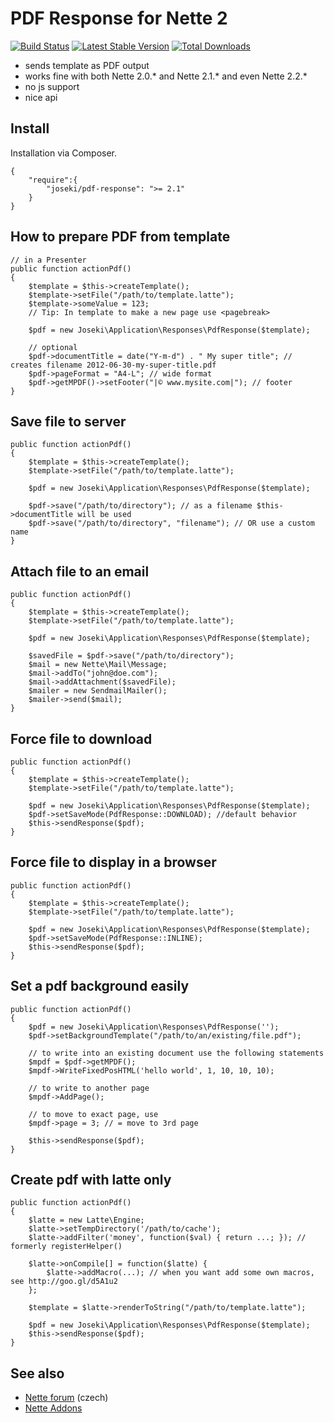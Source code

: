 PDF Response for Nette 2
===

[![Build Status](https://travis-ci.org/Joseki/PdfResponse.svg?branch=master)](https://travis-ci.org/Joseki/PdfResponse)
[![Latest Stable Version](https://poser.pugx.org/joseki/pdf-response/v/stable)](https://packagist.org/packages/joseki/pdf-response)
[![Total Downloads](https://poser.pugx.org/joseki/pdf-response/downloads)](https://packagist.org/packages/joseki/pdf-response)

- sends template as PDF output
- works fine with both Nette 2.0.* and Nette 2.1.* and even Nette 2.2.*
- no js support
- nice api

Install
---
Installation via Composer.

    {
        "require":{
            "joseki/pdf-response": ">= 2.1"
        }
    }


How to prepare PDF from template
---

    // in a Presenter
    public function actionPdf()
    {
        $template = $this->createTemplate();
        $template->setFile("/path/to/template.latte");
        $template->someValue = 123;
        // Tip: In template to make a new page use <pagebreak>

        $pdf = new Joseki\Application\Responses\PdfResponse($template);

        // optional
        $pdf->documentTitle = date("Y-m-d") . " My super title"; // creates filename 2012-06-30-my-super-title.pdf
        $pdf->pageFormat = "A4-L"; // wide format
        $pdf->getMPDF()->setFooter("|© www.mysite.com|"); // footer
    }

Save file to server
---

    public function actionPdf()
    {
        $template = $this->createTemplate();
        $template->setFile("/path/to/template.latte");

        $pdf = new Joseki\Application\Responses\PdfResponse($template);

        $pdf->save("/path/to/directory"); // as a filename $this->documentTitle will be used
        $pdf->save("/path/to/directory", "filename"); // OR use a custom name
    }


Attach file to an email
---

    public function actionPdf()
    {
        $template = $this->createTemplate();
        $template->setFile("/path/to/template.latte");

        $pdf = new Joseki\Application\Responses\PdfResponse($template);

        $savedFile = $pdf->save("/path/to/directory");
        $mail = new Nette\Mail\Message;
        $mail->addTo("john@doe.com");
        $mail->addAttachment($savedFile);
        $mailer = new SendmailMailer();
        $mailer->send($mail);
    }
    

Force file to download
---

    public function actionPdf()
    {
        $template = $this->createTemplate();
        $template->setFile("/path/to/template.latte");

        $pdf = new Joseki\Application\Responses\PdfResponse($template);
        $pdf->setSaveMode(PdfResponse::DOWNLOAD); //default behavior
        $this->sendResponse($pdf);
    }
    

Force file to display in a browser
---

    public function actionPdf()
    {
        $template = $this->createTemplate();
        $template->setFile("/path/to/template.latte");

        $pdf = new Joseki\Application\Responses\PdfResponse($template);
        $pdf->setSaveMode(PdfResponse::INLINE);
        $this->sendResponse($pdf);
    }
    

Set a pdf background easily
---

    public function actionPdf()
    {
        $pdf = new Joseki\Application\Responses\PdfResponse('');
        $pdf->setBackgroundTemplate("/path/to/an/existing/file.pdf");

        // to write into an existing document use the following statements
        $mpdf = $pdf->getMPDF();
        $mpdf->WriteFixedPosHTML('hello world', 1, 10, 10, 10);

        // to write to another page
        $mpdf->AddPage();

        // to move to exact page, use
        $mpdf->page = 3; // = move to 3rd page

        $this->sendResponse($pdf);
    }


Create pdf with latte only
---

    public function actionPdf()
    {
        $latte = new Latte\Engine;
        $latte->setTempDirectory('/path/to/cache');
        $latte->addFilter('money', function($val) { return ...; }); // formerly registerHelper()

        $latte->onCompile[] = function($latte) {
            $latte->addMacro(...); // when you want add some own macros, see http://goo.gl/d5A1u2
        };

        $template = $latte->renderToString("/path/to/template.latte");

        $pdf = new Joseki\Application\Responses\PdfResponse($template);
        $this->sendResponse($pdf);
    }

See also
---

- [Nette forum](http://forum.nette.org/cs/3726-addon-pdfresponse-pdfresponse) (czech)
- [Nette Addons](http://addons.nette.org/joseki/pdf-response)
